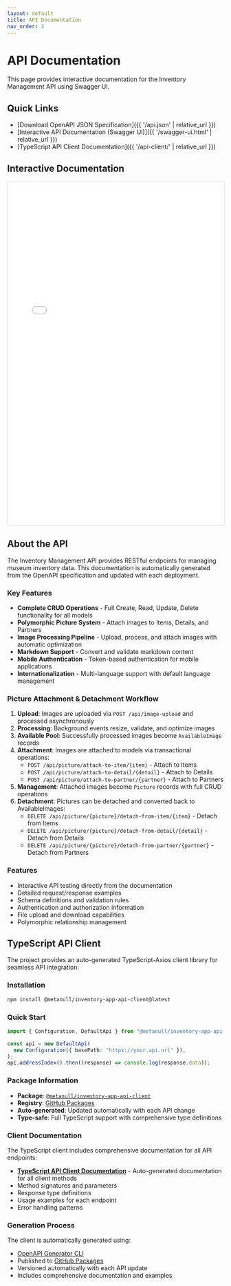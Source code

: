 ```yaml
---
layout: default
title: API Documentation
nav_order: 2
---
```


# API Documentation

This page provides interactive documentation for the Inventory Management API using Swagger UI.

## Quick Links

- [Download OpenAPI JSON Specification]({{ '/api.json' | relative_url }})
- [Interactive API Documentation (Swagger UI)]({{ '/swagger-ui.html' | relative_url }})
- [TypeScript API Client Documentation]({{ '/api-client/' | relative_url }})

## Interactive Documentation

<iframe src="{{ '/swagger-ui.html' | relative_url }}" width="100%" height="800px" frameborder="0" style="border: 1px solid #ddd; border-radius: 4px;"></iframe>

## About the API

The Inventory Management API provides RESTful endpoints for managing museum inventory data. This documentation is automatically generated from the OpenAPI specification and updated with each deployment.

### Key Features

- **Complete CRUD Operations** - Full Create, Read, Update, Delete functionality for all models
- **Polymorphic Picture System** - Attach images to Items, Details, and Partners
- **Image Processing Pipeline** - Upload, process, and attach images with automatic optimization
- **Markdown Support** - Convert and validate markdown content
- **Mobile Authentication** - Token-based authentication for mobile applications
- **Internationalization** - Multi-language support with default language management

### Picture Attachment & Detachment Workflow

1. **Upload**: Images are uploaded via `POST /api/image-upload` and processed asynchronously
2. **Processing**: Background events resize, validate, and optimize images
3. **Available Pool**: Successfully processed images become `AvailableImage` records
4. **Attachment**: Images are attached to models via transactional operations:
   - `POST /api/picture/attach-to-item/{item}` - Attach to Items
   - `POST /api/picture/attach-to-detail/{detail}` - Attach to Details
   - `POST /api/picture/attach-to-partner/{partner}` - Attach to Partners
5. **Management**: Attached images become `Picture` records with full CRUD operations
6. **Detachment**: Pictures can be detached and converted back to AvailableImages:
   - `DELETE /api/picture/{picture}/detach-from-item/{item}` - Detach from Items
   - `DELETE /api/picture/{picture}/detach-from-detail/{detail}` - Detach from Details
   - `DELETE /api/picture/{picture}/detach-from-partner/{partner}` - Detach from Partners

### Features

- Interactive API testing directly from the documentation
- Detailed request/response examples
- Schema definitions and validation rules
- Authentication and authorization information
- File upload and download capabilities
- Polymorphic relationship management

## TypeScript API Client

The project provides an auto-generated TypeScript-Axios client library for seamless API integration:

### Installation

```bash
npm install @metanull/inventory-app-api-client@latest
```

### Quick Start

```typescript
import { Configuration, DefaultApi } from "@metanull/inventory-app-api-client";

const api = new DefaultApi(
  new Configuration({ basePath: "https://your.api.url" }),
);
api.addressIndex().then((response) => console.log(response.data));
```

### Package Information

- **Package**: [`@metanull/inventory-app-api-client`](https://github.com/metanull/inventory-app/packages)
- **Registry**: [GitHub Packages](https://npm.pkg.github.com/)
- **Auto-generated**: Updated automatically with each API change
- **Type-safe**: Full TypeScript support with comprehensive type definitions

### Client Documentation

The TypeScript client includes comprehensive documentation for all API endpoints:

- **[TypeScript API Client Documentation](api-client/)** - Auto-generated documentation for all client methods
- Method signatures and parameters
- Response type definitions
- Usage examples for each endpoint
- Error handling patterns

### Generation Process

The client is automatically generated using:

- [OpenAPI Generator CLI](https://github.com/OpenAPITools/openapi-generator-cli)
- Published to [GitHub Packages](https://npm.pkg.github.com/)
- Versioned automatically with each API update
- Includes comprehensive documentation and examples
